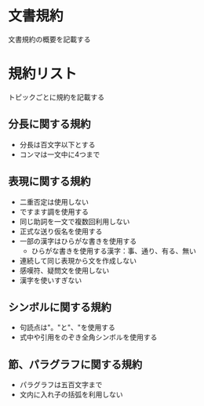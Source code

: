 # 文書規約

文書規約の概要を記載する

# 規約リスト

トピックごとに規約を記載する

## 分長に関する規約

- 分長は百文字以下とする
- コンマは一文中に4つまで

## 表現に関する規約

- 二重否定は使用しない
- ですます調を使用する
- 同じ助詞を一文で複数回利用しない
- 正式な送り仮名を使用する
- 一部の漢字はひらがな書きを使用する
  - ひらがな書きを使用する漢字：事、通り、有る、無い
- 連続して同じ表現から文を作成しない
- 感嘆符、疑問文を使用しない
- 漢字を使いすぎない

## シンボルに関する規約

- 句読点は"。"と"、"を使用する
- 式中や引用をのぞき全角シンボルを使用する

## 節、パラグラフに関する規約

 - パラグラフは五百文字まで
 - 文内に入れ子の括弧を利用しない

